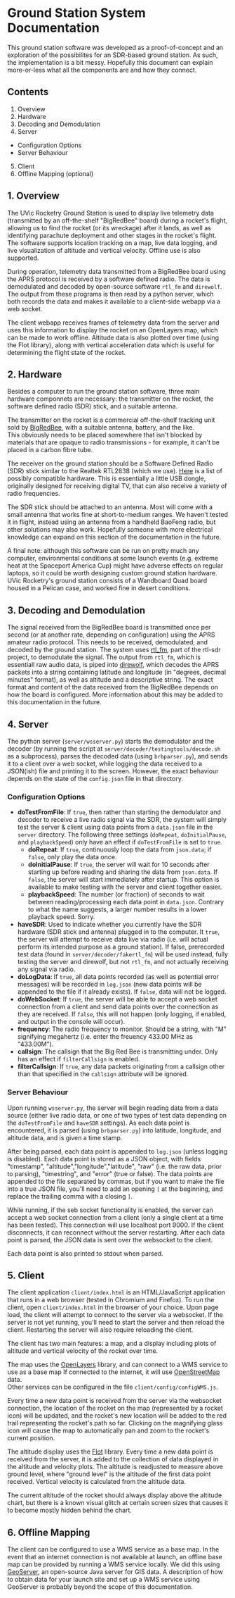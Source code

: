 # Ground Station System Documentation

This ground station software was developed as a proof-of-concept and an exploration of the possibilites
for an SDR-based ground station.  As such, the implementation is a bit messy.  Hopefully this
document can explain more-or-less what all the components are and how they connect.

## Contents
 1. Overview
 2. Hardware
 3. Decoding and Demodulation
 4. Server
   - Configuration Options
   - Server Behaviour
 5. Client
 6. Offline Mapping (optional)

## 1. Overview

The UVic Rocketry Ground Station is used to display live telemetry data (transmitted by
an off-the-shelf "BigRedBee" board) during a rocket's flight, allowing us to find the rocket
(or its wreckage) after it lands, as well as identifying parachute deployment and other stages
in the rocket's flight.  The software supports location tracking on a map, live data logging, and
live visualization of altitude and vertical velocity.  Offline use is also supported.

During operation, telemetry data transmitted from a BigRedBee board using the APRS protocol is
received by a software defined radio.  The data is demodulated and decoded by open-source software
`rtl_fm` and `direwolf`.  The output from these programs is then read by a python server, which
both records the data and makes it available to a client-side webapp via a web socket.

The client webapp receives frames of telemetry data from the server and uses this information to
display the rocket on an OpenLayers map, which can be made to work offline.  Altitude data is
also plotted over time (using the Flot library), along with vertical acceleration data which
is useful for determining the flight state of the rocket.

## 2. Hardware

Besides a computer to run the ground station software, three main hardware componnets are necessary:
the transmitter on the rocket, the software defined radio (SDR) stick, and a suitable antenna.

The transmitter on the rocket is a commercial off-the-shelf tracking unit sold by 
[BigRedBee](http://www.bigredbee.com/), with a suitable antenna, battery, and the like.  
This obviously needs to be placed somewhere that isn't blocked by materials that are opaque to radio
transmissions - for example, it can't be placed in a carbon fibre tube.

The receiver on the ground station should be a Software Defined Radio (SDR) stick similar to the
Realtek RTL2838 (which we use).  [Here](http://www.rtlsdr.com/2012/04/rtlsdr-compatibility-list/) 
is a list of possibly compatible hardware.  This is essentially a little USB dongle, originally
designed for receiving digital TV, that can also receive a variety of radio frequencies.

The SDR stick should be attached to an antenna.  Most will come with a small antenna that works fine
at short-to-medium ranges.  We haven't tested it in flight, instead using an antenna from a handheld
BaoFeng radio, but other solutions may also work.  Hopefully someone with more electrical knowledge can
expand on this section of the documentation in the future.

A final note: although this software can be run on pretty much any computer, environmental conditions
at some launch events (e.g. extreme heat at the Spaceport America Cup) might have adverse effects on
regular laptops, so it could be worth designing custom ground station hardware.  UVic Rocketry's ground 
station consists of a Wandboard Quad board housed in a Pelican case, and worked fine in desert conditions.

## 3. Decoding and Demodulation

The signal received from the BigRedBee board is transmitted once per second (or at another rate, depending
on configuration) using the APRS amateur radio protocol.  This needs to be received, demodulated, and
decoded by the ground station. The system uses [rtl\_fm](http://kmkeen.com/rtl-demod-guide/), part of the 
rtl-sdr project, to demodulate the signal.  The output from `rtl_fm`, which is essentiall raw audio data, is
piped into [direwolf](https://github.com/wb2osz/direwolf), which decodes the APRS packets into a
string containing latitude and longitude (in "degrees, decimal minutes" format), as well as altitude and
a descriptive string.  The exact format and content of the data received from the BigRedBee depends on how
the board is configured.  More information about this may be added to this documentation in the future.

## 4. Server

The python server (`server/wsserver.py`) starts the demodulator and the decoder (by running the script
at `server/decoder/testingtools/decode.sh` as a subprocess), parses the decoded data
(using `brbparser.py`), and sends it to a client over a web socket, 
while logging the data received to a JSON(ish) file 
and printing it to the screen.  However, the exact behaviour depends on the state of the `config.json`
file in that directory.

### Configuration Options

- **doTestFromFile**: If `true`, then rather than starting the demodulator and decoder to receive a live
radio signal via the SDR, the system will simply test the server & client using data points from a 
`data.json` file in the `server` directory.  The following three settings (`doRepeat`, `doInitialPause`,
and `playbackSpeed`) only have an effect if `doTestFromFile` is set to `true`.
  + **doRepeat**: If `true`, continuously loop the data from `json.data`; if `false`, only play the data 
once.
  + **doInitialPause**: If `true`, the server will wait for 10 seconds after starting up before reading and
sharing the data from `json.data`.  If `false`, the server will start immediately after startup.  This
option is available to make testing with the server and client together easier.
  + **playbackSpeed**: The number (or fraction) of seconds to wait between reading/processing each data
point in `data.json`.  Contrary to what the name suggests, a larger number results in a lower playback
speed.  Sorry.
- **haveSDR**: Used to indicate whether you currently have the SDR hardware (SDR stick and antenna)
plugged in to the computer.  It `true`, the server will attempt to receive data live via radio (i.e.
will actual perform its intended purpose as a ground station).  If false,
prerecorded test data (found in `server/decoder/fakertl_fm`) will be used instead, fully testing the
server and direwolf, but not `rtl_fm`, and not actually receiving any signal via radio.
- **doLogData**: If `true`, all data points recorded (as well as potential error messages) will be recorded
in `log.json` (new data points will be appended to the file if it already exists).  If `false`, data will
not be logged.
- **doWebSocket**: If `true`, the server will be able to accept a web socket connection from a client and
send data points over the connection as they are received.  If `false`, this will not happen (only logging,
if enabled, and output in the console will occur).
- **frequency**: The radio frequency to monitor.  Should be a string, with "M" signifying megahertz (i.e.
enter the freuency 433.00 MHz as "433.00M").
- **callsign**: The callsign that the Big Red Bee is transmitting under.  Only has an effect if 
`filterCallsign` is enabled.
- **filterCallsign**: If `true`, any data packets originating from a callsign other than that specified
in the `callsign` attribute will be ignored.

### Server Behaviour

Upon running `wsserver.py`, the server will begin reading data from a data source (either live radio
data, or one of two types of test data depending on the `doTestFromFile` and `haveSDR` settings). As
each data point is encountered, it is parsed (using `brbparser.py`) into latitude, longitude, and 
altitude data, and is given a time stamp.  

After being parsed, each data point is appended to `log.json` (unless logging is disabled).  Each
data point is stored as a JSON object, with fields "timestamp", "altitude","longitude","latitude",
"raw" (i.e. the raw data, prior to parsing), "timestring", and "error" (true or false).  The
data points are appended to the file separated by commas, but if you want to make the file into
a true JSON file, you'll need to add an opening `[` at the beginning, and replace the trailing
comma with a closing `]`.

While running, if the seb socket functionality is enabled, the server can accept a web socket 
connection from a client (only a single client at a time has been tested).  This connection
will use localhost port 9000.  If the client 
disconnects, it can reconnect without the server restarting.  After each data point is parsed, the
JSON data is sent over the websocket to the client.

Each data point is also printed to stdout when parsed.


## 5. Client

The client application `client/index.html` is an HTML/JavaScript application that runs in a 
web browser (tested in Chromium and Firefox).  To run the client, open `client/index.html` in
the browser of your choice.  Upon page load, the client will attempt to connect to the server
via a websocket.  If the server is not yet running, you'll need to start the server and then
reload the client.  Restarting the server will also require reloading the client.

The client has two main features: a map, and a display including plots of altitude and vertical
velocity of the rocket over time.

The map uses the [OpenLayers](https://openlayers.org/) library, and can connect to a 
WMS service to use as a base map  If
connected to the internet, it will use [OpenStreetMap](https://www.openstreetmap.org) data.  
Other services can be configured in
the file `client/config/configWMS.js`.

Every time a new data point is received from the server via the websocket connection, the location
of the rocket on the map (represented by a rocket icon) will be updated, and the rocket's new 
location will be added to the red trail representing the rocket's path so far.  Clicking on the magnifying
glass icon will cause the map to automatically pan and zoom to the rocket's current position.

The altitude display uses the [Flot](http://www.flotcharts.org/) library. 
Every time a new data point is received from the server, it is added to the collection of data
displayed in the altitude and velocity plots.  The altitude is readjusted to measure above
ground level, where "ground level" is the altitude of the first data point received.
Vertical velocity is calculated from the altitude data.

The current altitude of the rocket should always display above the altitude chart, but there is a known
visual glitch at certain screen sizes that causes it to become mostly hidden behind the chart.

## 6. Offline Mapping

The client can be configured to use a WMS service as a base map.  In the event that an internet connection
is not available at launch, an offline base map can be provided by running a WMS service locally.  We did
this using [GeoServer](http://geoserver.org/), an open-source Java server for GIS data.  A description
of how to obtain data for your launch site and set up a WMS service using GeoServer is probably beyond
the scope of this documentation.


